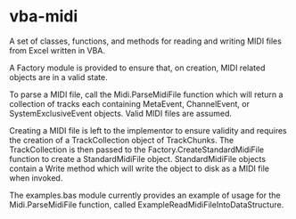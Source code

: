 # vba-midi
A set of classes, functions, and methods for reading and writing MIDI files from Excel written in VBA.

A Factory module is provided to ensure that, on creation, MIDI related objects are in a valid state.

To parse a MIDI file, call the Midi.ParseMidiFile function which will return a collection of tracks each containing MetaEvent, ChannelEvent, or SystemExclusiveEvent objects. Valid MIDI files are assumed.

Creating a MIDI file is left to the implementor to ensure validity and requires the creation of a TrackCollection object of TrackChunks. The TrackCollection is then passed to the Factory.CreateStandardMidiFile function to create a StandardMidiFile object.
StandardMidiFile objects contain a Write method which will write the object to disk as a MIDI file when invoked.

The examples.bas module currently provides an example of usage for the Midi.ParseMidiFile function, called ExampleReadMidiFileIntoDataStructure.
